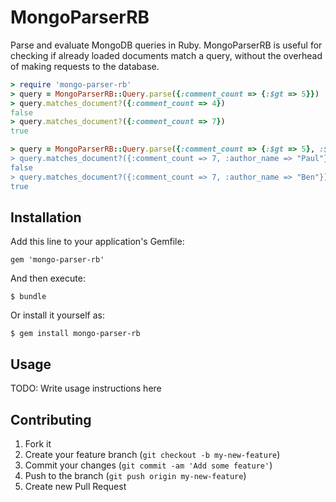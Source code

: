 # MongoParserRB

Parse and evaluate MongoDB queries in Ruby. MongoParserRB is useful for checking if already loaded documents match a query, without the overhead of making requests to the database.

```ruby
> require 'mongo-parser-rb'
> query = MongoParserRB::Query.parse({:comment_count => {:$gt => 5}})
> query.matches_document?({:comment_count => 4})
false
> query.matches_document?({:comment_count => 7})
true

> query = MongoParserRB::Query.parse({:comment_count => {:$gt => 5}, :$or => [{:author_name => 'Ben'}, {:author_name => 'Ciaran}]})
> query.matches_document?({:comment_count => 7, :author_name => "Paul"})
false
> query.matches_document?({:comment_count => 7, :author_name => "Ben"})
true
```

## Installation

Add this line to your application's Gemfile:

    gem 'mongo-parser-rb'

And then execute:

    $ bundle

Or install it yourself as:

    $ gem install mongo-parser-rb

## Usage

TODO: Write usage instructions here

## Contributing

1. Fork it
2. Create your feature branch (`git checkout -b my-new-feature`)
3. Commit your changes (`git commit -am 'Add some feature'`)
4. Push to the branch (`git push origin my-new-feature`)
5. Create new Pull Request
